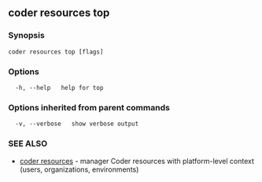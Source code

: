 ## coder resources top



### Synopsis



```
coder resources top [flags]
```

### Options

```
  -h, --help   help for top
```

### Options inherited from parent commands

```
  -v, --verbose   show verbose output
```

### SEE ALSO

* [coder resources](coder_resources.md)	 - manager Coder resources with platform-level context (users, organizations, environments)
